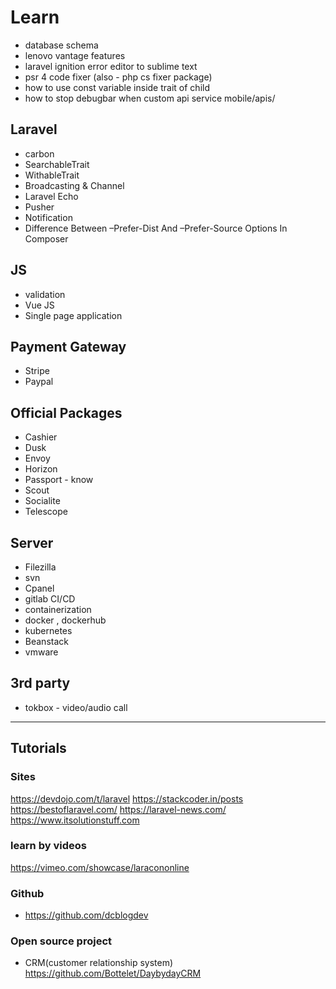 # Learn

- database schema
- lenovo vantage features
- laravel ignition error editor to sublime text
- psr 4 code fixer (also - php cs fixer package)
- how to use const variable inside trait of child
- how to stop debugbar when custom api service mobile/apis/

## Laravel
* carbon
* SearchableTrait
* WithableTrait
* Broadcasting & Channel
* Laravel Echo
* Pusher
* Notification
* Difference Between –Prefer-Dist And –Prefer-Source Options In Composer

## JS
* validation
* Vue JS
* Single page application

## Payment Gateway
* Stripe
* Paypal

## Official Packages
* Cashier
* Dusk
* Envoy
* Horizon
* Passport - know
* Scout
* Socialite
* Telescope

## Server
* Filezilla
* svn
* Cpanel
* gitlab CI/CD
* containerization
* docker , dockerhub
* kubernetes
* Beanstack
* vmware

## 3rd party
* tokbox - video/audio call

---

## Tutorials

### Sites
https://devdojo.com/t/laravel
https://stackcoder.in/posts
https://bestoflaravel.com/
https://laravel-news.com/
https://www.itsolutionstuff.com

### learn by videos
https://vimeo.com/showcase/laracononline

### Github
- https://github.com/dcblogdev

### Open source project 
- CRM(customer relationship system)
https://github.com/Bottelet/DaybydayCRM
